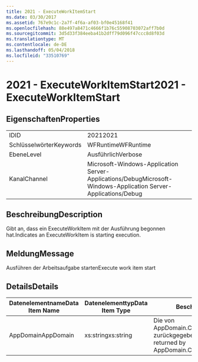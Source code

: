 ```yaml
---
title: 2021 - ExecuteWorkItemStart
ms.date: 03/30/2017
ms.assetid: 767e9c1c-2a7f-4f6a-af03-bf0e45168f41
ms.openlocfilehash: 88e497a8471c4666f1b76c55908703072aff7b0d
ms.sourcegitcommit: 3d5d33f384eeba41b2dff79d096f47ccc8d8f03d
ms.translationtype: MT
ms.contentlocale: de-DE
ms.lasthandoff: 05/04/2018
ms.locfileid: "33510769"
---
```

# <a name="2021---executeworkitemstart"></a><span data-ttu-id="012fe-102">2021 - ExecuteWorkItemStart</span><span class="sxs-lookup"><span data-stu-id="012fe-102">2021 - ExecuteWorkItemStart</span></span>
## <a name="properties"></a><span data-ttu-id="012fe-103">Eigenschaften</span><span class="sxs-lookup"><span data-stu-id="012fe-103">Properties</span></span>  
  
|||  
|-|-|  
|<span data-ttu-id="012fe-104">ID</span><span class="sxs-lookup"><span data-stu-id="012fe-104">ID</span></span>|<span data-ttu-id="012fe-105">2021</span><span class="sxs-lookup"><span data-stu-id="012fe-105">2021</span></span>|  
|<span data-ttu-id="012fe-106">Schlüsselwörter</span><span class="sxs-lookup"><span data-stu-id="012fe-106">Keywords</span></span>|<span data-ttu-id="012fe-107">WFRuntime</span><span class="sxs-lookup"><span data-stu-id="012fe-107">WFRuntime</span></span>|  
|<span data-ttu-id="012fe-108">Ebene</span><span class="sxs-lookup"><span data-stu-id="012fe-108">Level</span></span>|<span data-ttu-id="012fe-109">Ausführlich</span><span class="sxs-lookup"><span data-stu-id="012fe-109">Verbose</span></span>|  
|<span data-ttu-id="012fe-110">Kanal</span><span class="sxs-lookup"><span data-stu-id="012fe-110">Channel</span></span>|<span data-ttu-id="012fe-111">Microsoft-Windows-Application Server-Applications/Debug</span><span class="sxs-lookup"><span data-stu-id="012fe-111">Microsoft-Windows-Application Server-Applications/Debug</span></span>|  
  
## <a name="description"></a><span data-ttu-id="012fe-112">Beschreibung</span><span class="sxs-lookup"><span data-stu-id="012fe-112">Description</span></span>  
 <span data-ttu-id="012fe-113">Gibt an, dass ein ExecuteWorkItem mit der Ausführung begonnen hat.</span><span class="sxs-lookup"><span data-stu-id="012fe-113">Indicates an ExecuteWorkItem is starting execution.</span></span>  
  
## <a name="message"></a><span data-ttu-id="012fe-114">Meldung</span><span class="sxs-lookup"><span data-stu-id="012fe-114">Message</span></span>  
 <span data-ttu-id="012fe-115">Ausführen der Arbeitsaufgabe starten</span><span class="sxs-lookup"><span data-stu-id="012fe-115">Execute work item start</span></span>  
  
## <a name="details"></a><span data-ttu-id="012fe-116">Details</span><span class="sxs-lookup"><span data-stu-id="012fe-116">Details</span></span>  
  
|<span data-ttu-id="012fe-117">Datenelementname</span><span class="sxs-lookup"><span data-stu-id="012fe-117">Data Item Name</span></span>|<span data-ttu-id="012fe-118">Datenelementtyp</span><span class="sxs-lookup"><span data-stu-id="012fe-118">Data Item Type</span></span>|<span data-ttu-id="012fe-119">Beschreibung</span><span class="sxs-lookup"><span data-stu-id="012fe-119">Description</span></span>|  
|--------------------|--------------------|-----------------|  
|<span data-ttu-id="012fe-120">AppDomain</span><span class="sxs-lookup"><span data-stu-id="012fe-120">AppDomain</span></span>|<span data-ttu-id="012fe-121">xs:string</span><span class="sxs-lookup"><span data-stu-id="012fe-121">xs:string</span></span>|<span data-ttu-id="012fe-122">Die von AppDomain.CurrentDomain.FriendlyName zurückgegebene Zeichenfolge.</span><span class="sxs-lookup"><span data-stu-id="012fe-122">The string returned by AppDomain.CurrentDomain.FriendlyName.</span></span>|
